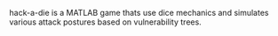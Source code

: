 hack-a-die is a MATLAB game thats use dice mechanics and simulates various attack postures based on vulnerability trees.
